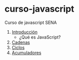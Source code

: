 # curso-javascript
Curso de javascript SENA

1. [Introducción](introduccion/readme.md)
    * ¿Qué es JavaScript?
2. [Cadenas](cadenas/readme.md)
3. [Ciclos](ciclos/readme.md)
4. [Acumuladores](acumuladores/readme.md)
